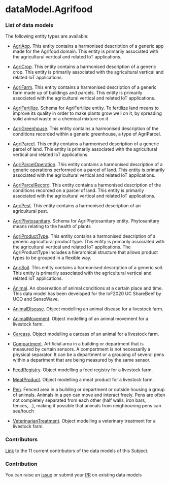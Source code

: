 # dataModel.Agrifood


### List of data models

The following entity types are available:
- [AgriApp](https://github.com/smart-data-models/dataModel.Agrifood/blob/master/AgriApp/README.md). This entity contains a harmonised description of a generic app made for the Agrifood domain. This entity is primarily associated with the agricultural vertical and related IoT applications.

- [AgriCrop](https://github.com/smart-data-models/dataModel.Agrifood/blob/master/AgriCrop/README.md). This entity contains a harmonised description of a generic crop. This entity is primarily associated with the agricultural vertical and related IoT applications.

- [AgriFarm](https://github.com/smart-data-models/dataModel.Agrifood/blob/master/AgriFarm/README.md). This entity contains a harmonised description of a generic farm made up of buildings and parcels. This entity is primarily associated with the agricultural vertical and related IoT applications.

- [AgriFertilize](https://github.com/smart-data-models/dataModel.Agrifood/blob/master/AgriFertilize/README.md). Schema for AgriFertilize entity. To fertilize land means to improve its quality in order to make plants grow well on it, by spreading solid animal waste or a chemical mixture on it

- [AgriGreenhouse](https://github.com/smart-data-models/dataModel.Agrifood/blob/master/AgriGreenhouse/README.md). This entity contains a harmonised description of the conditions recorded within a generic greenhouse, a type of AgriParcel.

- [AgriParcel](https://github.com/smart-data-models/dataModel.Agrifood/blob/master/AgriParcel/README.md). This entity contains a harmonised description of a generic parcel of land. This entity is primarily associated with the agricultural vertical and related IoT applications.

- [AgriParcelOperation](https://github.com/smart-data-models/dataModel.Agrifood/blob/master/AgriParcelOperation/README.md). This entity contains a harmonised description of a generic operations performed on a parcel of land. This entity is primarily associated with the agricultural vertical and related IoT applications.

- [AgriParcelRecord](https://github.com/smart-data-models/dataModel.Agrifood/blob/master/AgriParcelRecord/README.md). This entity contains a harmonised description of the conditions recorded on a parcel of land. This entity is primarily associated with the agricultural vertical and related IoT applications.

- [AgriPest](https://github.com/smart-data-models/dataModel.Agrifood/blob/master/AgriPest/README.md). This entity contains a harmonised description of an agricultural pest. 

- [AgriPhytosanitary](https://github.com/smart-data-models/dataModel.Agrifood/blob/master/AgriPhytosanitary/README.md). Schema for AgriPhytosanitary entity. Phytosanitary means relating to the health of plants

- [AgriProductType](https://github.com/smart-data-models/dataModel.Agrifood/blob/master/AgriProductType/README.md). This entity contains a harmonised description of a generic agricultural product type. This entity is primarily associated with the agricultural vertical and related IoT applications. The AgriProductType includes a hierarchical structure that allows product types to be grouped in a flexible way.

- [AgriSoil](https://github.com/smart-data-models/dataModel.Agrifood/blob/master/AgriSoil/README.md). This entity contains a harmonised description of a generic soil. This entity is primarily associated with the agricultural vertical and related IoT applications.

- [Animal](https://github.com/smart-data-models/dataModel.Agrifood/blob/master/Animal/README.md). An observation of animal conditions at a certain place and time. This data model has been developed for the IoF2020 UC ShareBeef by UCO and SensoWave.

- [AnimalDisease](https://github.com/smart-data-models/dataModel.Agrifood/blob/master/AnimalDisease/README.md). Object modelling an animal disease for a livestock farm.

- [AnimalMovement](https://github.com/smart-data-models/dataModel.Agrifood/blob/master/AnimalMovement/README.md). Object modelling of an animal movement for a livestock farm.

- [Carcass](https://github.com/smart-data-models/dataModel.Agrifood/blob/master/Carcass/README.md). Object modelling a carcass of an animal for a livestock farm.

- [Compartment](https://github.com/smart-data-models/dataModel.Agrifood/blob/master/Compartment/README.md). Artificial area in a building or department that is measured by certain sensors. A compartment is not necessarily a physical separator. It can be a department or a grouping of several pens within a department that are being measured by the same sensor.

- [FeedRegistry](https://github.com/smart-data-models/dataModel.Agrifood/blob/master/FeedRegistry/README.md). Object modelling a feed registry for a livestock farm.

- [MeatProduct](https://github.com/smart-data-models/dataModel.Agrifood/blob/master/MeatProduct/README.md). Object modelling a meat product for a livestock farm.

- [Pen](https://github.com/smart-data-models/dataModel.Agrifood/blob/master/Pen/README.md). Fenced area in a building or department or outside housing a group of animals. Animals in a pen can move and interact freely. Pens are often not completely separated from each other (half walls, iron bars, fences,…), making it possible that animals from neighbouring pens can see/touch

- [VeterinarianTreatment](https://github.com/smart-data-models/dataModel.Agrifood/blob/master/VeterinarianTreatment/README.md). Object modelling a veterinary treatment for a livestock farm.



### Contributors
[Link](https://github.com/smart-data-models/dataModel.Agrifood/blob/master/CONTRIBUTORS.yaml) to the 11 current contributors of the data models of this Subject.


### Contribution
You can raise an [issue](https://github.com/smart-data-models/dataModel.Agrifood/issues) or submit your [PR](https://github.com/smart-data-models/dataModel.Agrifood/pulls) on existing data models


